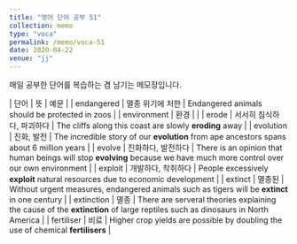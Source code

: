 ```yaml
---
title: "영어 단어 공부 51"
collection: memo
type: "voca"
permalink: /memo/voca-51
date: 2020-04-22
venue: "jj"
---
```


매일 공부한 단어를 복습하는 겸 남기는 메모장입니다.

| 단어 | 뜻 | 예문 |
| endangered | 멸종 위기에 처한 | Endangered animals should be protected in zoos |
| environment | 환경 |  |
| erode | 서서히 침식하다, 파괴하다 | The cliffs along this coast are slowly **eroding** away |
| evolution | 진화, 발전 | The incredible story of our **evolution** from ape ancestors spans about 6 million years |
| evolve | 진화하다, 발전하다 | There is an opinion that human beings will stop **evolving** because we have much more control over our own environment |
| exploit | 개발하다, 착취하다 | People excessively **exploit** natural resources due to economic development |
| extinct | 멸종된 | Without urgent measures, endangered animals such as tigers will be **extinct** in one century |
| extinction | 멸종 | There are serveral theories explaining the cause of the **extinction** of large reptiles such as dinosaurs in North America |
| fertiliser | 비료 | Higher crop yields are possible by doubling the use of chemical **fertilisers** |




